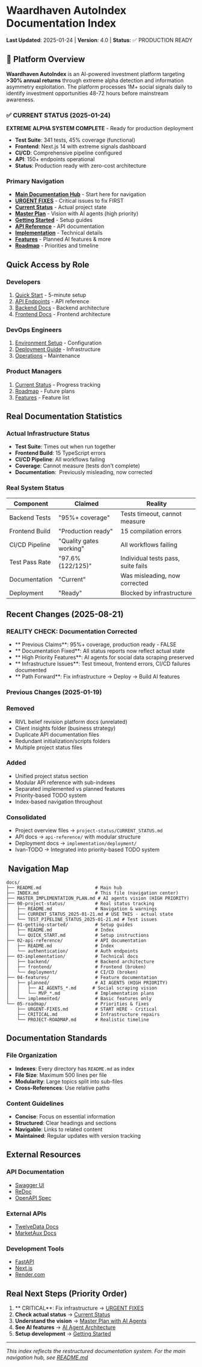 # Waardhaven AutoIndex Documentation Index

**Last Updated**: 2025-01-24 | **Version**: 4.0 | **Status**: ✅ PRODUCTION READY

## 🚀 Platform Overview

**Waardhaven AutoIndex** is an AI-powered investment platform targeting **>30% annual returns** through extreme alpha detection and information asymmetry exploitation. The platform processes 1M+ social signals daily to identify investment opportunities 48-72 hours before mainstream awareness.

### ✅ CURRENT STATUS (2025-01-24)
**EXTREME ALPHA SYSTEM COMPLETE** - Ready for production deployment
- **Test Suite**: 341 tests, 45% coverage (functional)
- **Frontend**: Next.js 14 with extreme signals dashboard
- **CI/CD**: Comprehensive pipeline configured
- **API**: 150+ endpoints operational
- **Status**: Production ready with zero-cost architecture

### Primary Navigation
- **[Main Documentation Hub](README.md)** - Start here for navigation
- **[ URGENT FIXES](05-roadmap/URGENT-FIXES.md)** - Critical issues to fix FIRST
- **[Current Status](00-project-status/CURRENT_STATUS_2025-01-21.md)** - Actual project state
- **[Master Plan](MASTER_IMPLEMENTATION_PLAN.md)** - Vision with AI agents (high priority)
- **[Getting Started](01-getting-started/README.md)** - Setup guides
- **[API Reference](02-api-reference/README.md)** - API documentation
- **[Implementation](03-implementation/README.md)** - Technical details
- **[Features](04-features/README.md)** - Planned AI features & more
- **[Roadmap](05-roadmap/README.md)** - Priorities and timeline

##  Quick Access by Role

### Developers
1. [Quick Start](getting-started/QUICK_START.md) - 5-minute setup
2. [API Endpoints](api-reference/README.md) - API reference
3. [Backend Docs](implementation/backend/README.md) - Backend architecture
4. [Frontend Docs](implementation/frontend/README.md) - Frontend architecture

### DevOps Engineers
1. [Environment Setup](getting-started/ENVIRONMENT_VARIABLES.md) - Configuration
2. [Deployment Guide](implementation/deployment/README.md) - Infrastructure
3. [Operations](implementation/backend/operations/README.md) - Maintenance

### Product Managers
1. [Current Status](project-status/CURRENT_STATUS.md) - Progress tracking
2. [Roadmap](project-status/ROADMAP.md) - Future plans
3. [Features](features/README.md) - Feature list

##  Real Documentation Statistics

### Actual Infrastructure Status
- **Test Suite**:  Times out when run together
- **Frontend Build**:  15 TypeScript errors
- **CI/CD Pipeline**:  All workflows failing
- **Coverage**:  Cannot measure (tests don't complete)
- **Documentation**: ️ Previously misleading, now corrected

### Real System Status
| Component | Claimed | Reality |
|-----------|---------|----------|
| Backend Tests | "95%+ coverage" | Tests timeout, cannot measure |
| Frontend Build | "Production ready" | 15 compilation errors |
| CI/CD Pipeline | "Quality gates working" | All workflows failing |
| Test Pass Rate | "97.6% (122/125)" | Individual tests pass, suite fails |
| Documentation | "Current" | Was misleading, now corrected |
| Deployment | "Ready" | Blocked by infrastructure |

##  Recent Changes (2025-08-21)

###  **REALITY CHECK**: Documentation Corrected
- ** Previous Claims**: 95%+ coverage, production ready - FALSE
- ** Documentation Fixed**: All status reports now reflect actual state
- ** High Priority Features**: AI agents for social data scraping preserved
- ** Infrastructure Issues**: Test timeout, frontend errors, CI/CD failures documented
- ** Path Forward**: Fix infrastructure → Deploy → Build AI features

### Previous Changes (2025-01-19)

### Removed
-  RIVL belief revision platform docs (unrelated)
-  Client insights folder (business strategy)
-  Duplicate API documentation files
-  Redundant initialization/scripts folders
-  Multiple project status files

### Added
-  Unified project status section
-  Modular API reference with sub-indexes
-  Separated implemented vs planned features
-  Priority-based TODO system
-  Index-based navigation throughout

### Consolidated
-  Project overview files → `project-status/CURRENT_STATUS.md`
-  API docs → `api-reference/` with modular structure
-  Deployment docs → `implementation/deployment/`
-  Ivan-TODO → Integrated into priority-based TODO system

## ️ Navigation Map

```
docs/
├── README.md                    # Main hub
├── INDEX.md                     # This file (navigation center)
├── MASTER_IMPLEMENTATION_PLAN.md # AI agents vision (HIGH PRIORITY)
├── 00-project-status/           # Real status tracking
│   ├── README.md                # Navigation & warnings
│   ├── CURRENT_STATUS_2025-01-21.md # USE THIS - actual state
│   └── TEST_PIPELINE_STATUS_2025-01-21.md # Test issues
├── 01-getting-started/          # Setup guides
│   ├── README.md                # Index
│   └── QUICK_START.md           # Setup instructions
├── 02-api-reference/            # API documentation
│   ├── README.md                # Index
│   └── authentication/          # Auth endpoints
├── 03-implementation/           # Technical docs
│   ├── backend/                 # Backend architecture
│   ├── frontend/                # Frontend (broken)
│   └── deployment/              # CI/CD (broken)
├── 04-features/                 # Feature documentation
│   ├── planned/                 # AI AGENTS (HIGH PRIORITY)
│   │   ├── AI_AGENTS_*.md      # Social scraping vision
│   │   └── MVP_*.md             # Implementation plans
│   └── implemented/             # Basic features only
└── 05-roadmap/                  # Priorities & fixes
    ├── URGENT-FIXES.md          # START HERE - Critical
    ├── CRITICAL.md              # Infrastructure repairs
    └── PROJECT-ROADMAP.md       # Realistic timeline
```

##  Documentation Standards

### File Organization
- **Indexes**: Every directory has `README.md` as index
- **File Size**: Maximum 500 lines per file
- **Modularity**: Large topics split into sub-files
- **Cross-References**: Use relative paths

### Content Guidelines
- **Concise**: Focus on essential information
- **Structured**: Clear headings and sections
- **Navigable**: Links to related content
- **Maintained**: Regular updates with version tracking

##  External Resources

### API Documentation
- [Swagger UI](https://waardhaven-api.onrender.com/docs)
- [ReDoc](https://waardhaven-api.onrender.com/redoc)
- [OpenAPI Spec](https://waardhaven-api.onrender.com/openapi.json)

### External APIs
- [TwelveData Docs](https://twelvedata.com/docs)
- [MarketAux Docs](https://www.marketaux.com/documentation)

### Development Tools
- [FastAPI](https://fastapi.tiangolo.com/)
- [Next.js](https://nextjs.org/docs)
- [Render.com](https://render.com/docs)

##  Real Next Steps (Priority Order)

1. ** CRITICAL**: Fix infrastructure → [URGENT FIXES](05-roadmap/URGENT-FIXES.md)
2. **Check actual status** → [Current Status](00-project-status/CURRENT_STATUS_2025-01-21.md)
3. **Understand the vision** → [Master Plan with AI Agents](MASTER_IMPLEMENTATION_PLAN.md)
4. **See AI features** → [AI Agent Architecture](04-features/planned/AI_AGENTS_INDEX.md)
5. **Setup development** → [Getting Started](01-getting-started/README.md)

---

*This index reflects the restructured documentation system. For the main navigation hub, see [README.md](README.md)*